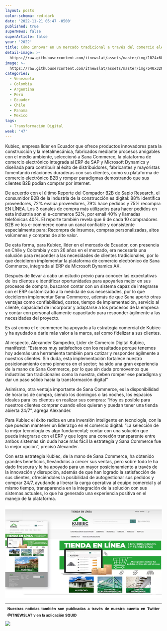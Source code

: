 ```yaml
---
layout: posts
color-schema: red-dark
date: '2022-11-21 05:47 -0500'
published: true
superNews: false
superArticle: false
year: '2022'
title: Cómo innovar en un mercado tradicional a través del comercio electrónico
detail-image: >-
  https://raw.githubusercontent.com/itnewslat/assets/master/img/1024x680/tienda-kubiec-g.jpg
image: >-
  https://raw.githubusercontent.com/itnewslat/assets/master/img/540x320/tienda-kubiec-p.jpg
categories:
  - Venezuela
  - Colombia
  - Argentina
  - Perú
  - Ecuador
  - Chile
  - Panama
  - Mexico
tags:
  - Transformación Digital
week: '47'
---
```

Kubiec, empresa líder en Ecuador que ofrece productos innovadores para la construcción y la metalmecánica, fabricados mediante procesos amigables con el medio ambiente, seleccionó a Sana Commerce, la plataforma de comercio electrónico integrada al ERP de SAP y Microsoft Dynamics y diseñada para contribuir al éxito de distribuidores, fabricantes y mayoristas fomentando relaciones duraderas con sus clientes, como su plataforma de comercio electrónico B2B y romper paradigmas demostrando que sus clientes B2B podían comprar por internet.

De acuerdo con el último Reporte del Compador B2B de Sapio Research,  el consumidor B2B de la industria de la construcción es digital: 88% identifica proveedores, 72% evalúa proveedores, 79% hace pedidos y 75% recompra EN LÍNEA. Los 3 canales de compra más utilizados para hacer pedidos en esta industria son el e-commerce 52%, por email 40% y llamadas telefónicas 40%. El reporte también revela que 6 de cada 10 compradores B2B ve los e-commerce como un canal confiable y consistente especialmente para: Recompra de insumos, compras personalizadas, altos volúmenes y compras de alto valor.

De esta forma, para Kubiec, líder en el mercado de Ecuador, con presencia en Chile y Colombia y con 26 años en el mercado, era necesaria una solución para responder a las necesidades de clientes tradicionales, por lo que decidieron implementar la plataforma de comercio electrónico de Sana Commerce, integrada al ERP de Microsoft Dynamics AX.

Después de llevar a cabo un estudio previo para conocer las expectativas de los clientes e identificar oportunidades para apoyarles mejor en sus procesos de compra, buscaron contar con un sistema capaz de integrarse con el ERP customizado a la medida de sus necesidades, por lo que decidieron implementar Sana Commerce, además de que Sana aportó otras ventajas como confiabilidad, costos, tiempo de implementación, servicio al cliente, capacidad de incorporar y adaptarse a los procesos de la empresa y contar con personal altamente capacitado para responder ágilmente a las necesidades del proyecto.

Es así como  el e-commerce ha apoyado a la estrategia comercial de Kubiec y ha ayudado a darle más valor a la marca, así como fidelizar a sus clientes. 

Al respecto, Alexander Sampedro, Líder de Comercio Digital Kubiec, manifestó: “Estamos muy satisfechos con los resultados porque tenemos hoy además una herramienta también para cotizar y responder ágilmente a nuestros clientes. Sin duda, esta implementación fortalece nuestro posicionamiento como pioneros en el sector; ha sido una gran experiencia de la mano de Sana Commerce, por lo que sin duda promovemos que industrias tan tradicionales como la nuestra, deben romper ese paradigma y dar un paso sólido hacia la transformación digital”


Asimismo, otra ventaja importante de Sana Commerce,  es la disponibilidad de horarios de compra, siendo los domingos o las noches, los espacios ideales para los clientes en realizar sus compras: “Hoy es posible para nuestros clientes comprar cuando ellos quieran y puedan tener una tienda abierta 24/7”, agrega Alexander.

Para Kubiec el éxito radica en una inversión inteligente en tecnología, con la que puedan mantener un liderazgo en el comercio digital: “La selección de la mejor tecnología es algo fundamental; contar con una solución que pueda integrarse con el ERP y que logre una conexión transparente entre ambos sistemas sin duda hace más fácil la estrategia y Sana Commerce fue la mejor opción”, precisó Alexander.

Con esta estrategia Kubiec, de la mano de Sana Commerce, ha obtenido grandes beneficios, llevándolos a crecer sus ventas, pero sobre todo le ha dado frescura y le ha apoyado para un mayor posicionamiento a través de la innovación y disrupción, además de que han logrado la satisfacción de sus clientes, ofreciéndoles la posibilidad de autogestionar sus pedidos y comprar 24/7, ayudando a liberar la carga operativa al equipo comercial y al mismo tiempo, transparencia en la integración de la solución con sus sistemas actuales, lo que ha generado una experiencia positiva en el manejo de la plataforma.

![](https://raw.githubusercontent.com/itnewslat/assets/master/img/540x320/tienda-kubiec-p.jpg)

<table style="height: 42px;" width="569">
<tbody>
<tr>
<td style="text-align: justify;"><sub><strong>Nuestras noticias también son publicadas a través de nuestra cuenta en Twitter <a href="https://twitter.com/itnewslat?lang=es">@ITNEWSLAT</a> y en la aplicación <a href="https://squidapp.co/en/">SQUID</a></strong></sub></td>
</tr>
</tbody>
</table>

<img src="https://tracker.metricool.com/c3po.jpg?hash=56f88a41e39ab42c063cc51676587a04"/>